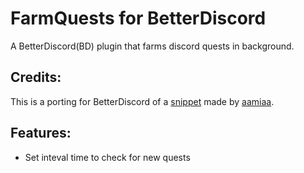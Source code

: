 # FarmQuests for BetterDiscord
A BetterDiscord(BD) plugin that farms discord quests in background.

## Credits:
This is a porting for BetterDiscord of a [snippet](https://gist.github.com/aamiaa/204cd9d42013ded9faf646fae7f89fbb) made by [aamiaa](https://github.com/aamiaa).

## Features:
- Set inteval time to check for new quests
